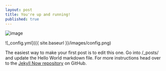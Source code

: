 ```yaml
---
layout: post
title: You're up and running!
published: true
---
```

![image]({{site.baseurl}}/http://res.cloudinary.com/falconblack/image/upload/v1518596575/brandon-holmes-199529j.jpg)

![_config.yml]({{ site.baseurl }}/images/config.png)

The easiest way to make your first post is to edit this one. Go into /_posts/ and update the Hello World markdown file. For more instructions head over to the [Jekyll Now repository](https://github.com/barryclark/jekyll-now) on GitHub.
